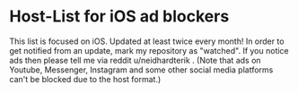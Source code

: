 # Host-List for iOS ad blockers
This list is focused on iOS.
Updated at least twice every month!
In order to get notified from an update, mark my repository as "watched".
If you notice ads then please tell me via reddit u/neidhardterik . (Note that ads on Youtube, Messenger, Instagram and some other social media platforms can't be blocked due to the host format.)
